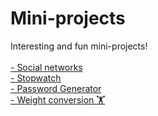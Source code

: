 # Mini-projects

Interesting and fun mini-projects!<br>
<br>[- Social networks](https://github.com/LyudmilLilov/Mini-projects/tree/main/Social%20networks)
<br>[- Stopwatch](https://github.com/LyudmilLilov/Mini-projects/tree/main/Stopwatch)
<br>[- Password Generator](https://github.com/LyudmilLilov/Mini-projects/tree/main/Password%20Generator)
<br>[- Weight conversion 🏋️](https://github.com/LyudmilLilov/Mini-projects/tree/main/Weight%20conversion)
